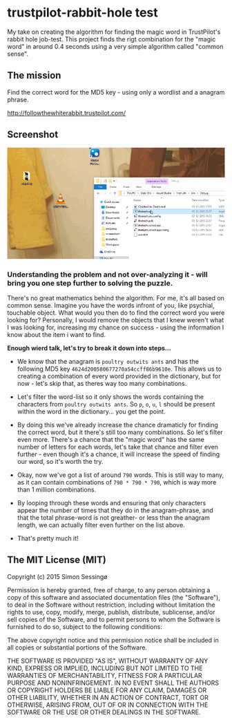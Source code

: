 ﻿# trustpilot-rabbit-hole test
My take on creating the algorithm for finding the magic word in TrustPilot's rabbit hole job-test. This project finds the rigt combination for the "magic word" in around 0.4 seconds using a very simple algorithm called "common sense".

## The mission

Find the correct word for the MD5 key - using only a wordlist and a anagram phrase.

http://followthewhiterabbit.trustpilot.com/

## Screenshot

![Screenshot](https://github.com/skipperbent/trustpilot-rabbit-hole/blob/master/screenshot.gif?raw=true)

### Understanding the problem and not over-analyzing it - will bring you one step further to solving the puzzle.

There's no great mathematics behind the algorithm. For me, it's all based on common sense. Imagine you have the words infront of you, like psychial, touchable object. What would you then do to find the correct word you were looking for? Personally, I would remove the objects that I knew  weren't what I was looking for, increasing my chance on success - using the information I know about the item i want to find.

**Enough wierd talk, let's try to break it down into steps...**

- We know that the anagram is ```poultry outwits ants``` and has the following MD5 key ```4624d200580677270a54ccff86b9610e```.
This allows us to creating a combination of every word provided in the dictionary, but for now - let's skip that, as theres way too many combinations.

- Let's filter the word-list so it only shows the words containing the characters from ```poultry outwits ants```. So ```p```, ```o```, ```u```, ```l``` should be present within the word in the dictionary... you get the point.

- By doing this we've already increase the chance dramaticly for finding the correct word, but it there's still too many combinations. So let's filter even more. There's a chance that the "magic word" has the same number of letters for each words, let's take that chance and filter even further - even though it's a chance, it will increase the speed of finding our word, so it's worth the try.

- Okay, now we've got a list of around ```790``` words. This is still way to many, as it can contain combinations of ```790 * 790 * 790```, which is way more than 1 million combinations.

- By looping through these words and ensuring that only characters appear the number of times that they do in the anagram-phrase, and that the total phrase-word is not greather- or less than the anagram length, we can actually filter even further on the list above.

- That's pretty much it!

## The MIT License (MIT)

Copyright (c) 2015 Simon Sessingø

Permission is hereby granted, free of charge, to any person obtaining a copy
of this software and associated documentation files (the "Software"), to deal
in the Software without restriction, including without limitation the rights
to use, copy, modify, merge, publish, distribute, sublicense, and/or sell
copies of the Software, and to permit persons to whom the Software is
furnished to do so, subject to the following conditions:

The above copyright notice and this permission notice shall be included in all
copies or substantial portions of the Software.

THE SOFTWARE IS PROVIDED "AS IS", WITHOUT WARRANTY OF ANY KIND, EXPRESS OR
IMPLIED, INCLUDING BUT NOT LIMITED TO THE WARRANTIES OF MERCHANTABILITY,
FITNESS FOR A PARTICULAR PURPOSE AND NONINFRINGEMENT. IN NO EVENT SHALL THE
AUTHORS OR COPYRIGHT HOLDERS BE LIABLE FOR ANY CLAIM, DAMAGES OR OTHER
LIABILITY, WHETHER IN AN ACTION OF CONTRACT, TORT OR OTHERWISE, ARISING FROM,
OUT OF OR IN CONNECTION WITH THE SOFTWARE OR THE USE OR OTHER DEALINGS IN THE
SOFTWARE.
